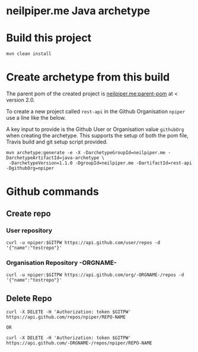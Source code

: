 # neilpiper.me Java archetype

# Build this project

```
mvn clean install
```


# Create archetype from this build

The parent pom of the created project is [neilpiper.me:parent-pom](https://github.com/npiper/npiper-parent-pom) at < version 2.0.

To create a new project called `rest-api` in the Github Organisation `npiper` use a line like the below.

A key input to provide is the Github User or Organisation value `githubOrg` when creating the archetype. 
This supports the setup of both the pom file, Travis build and git setup script provided.

```
mvn archetype:generate -e -X -DarchetypeGroupId=neilpiper.me -DarchetypeArtifactId=java-archetype \
 -DarchetypeVersion=1.1.0 -DgroupId=neilpiper.me -DartifactId=rest-api -DgithubOrg=npiper
```

# Github commands

## Create repo

### User repository

```
curl -u npiper:$GITPW https://api.github.com/user/repos -d '{"name":"testrepo"}'
```

### Organisation Repository -ORGNAME-

```
curl -u npiper:$GITPW https://api.github.com/org/-ORGNAME-/repos -d '{"name":"testrepo"}'
```

## Delete Repo

```
curl -X DELETE -H 'Authorization: token $GITPW' https://api.github.com/repos/npiper/REPO-NAME

OR

curl -X DELETE -H 'Authorization: token $GITPW' https://api.github.com/-ORGNAME-/repos/npiper/REPO-NAME
```


